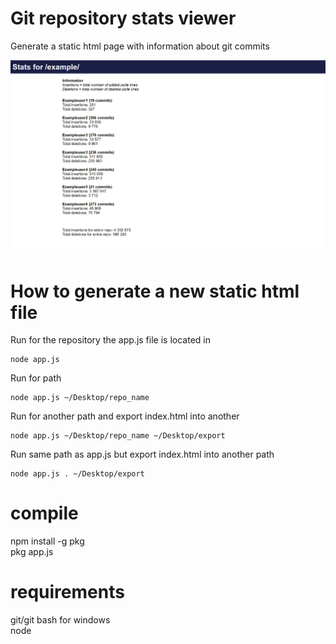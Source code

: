 # Git repository stats viewer 
Generate a static html page with information about git commits 

![example](img/example.png)

# How to generate a new static html file
Run for the repository the app.js file is located in
```
node app.js  
```
Run for path
```
node app.js ~/Desktop/repo_name
```
Run for another path and export index.html into another 
```
node app.js ~/Desktop/repo_name ~/Desktop/export
```
Run same path as app.js but export index.html into another path
```
node app.js . ~/Desktop/export
```
# compile
npm install -g pkg  
pkg app.js  

# requirements
git/git bash for windows  
node  
